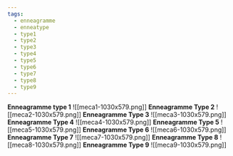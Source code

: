 ```yaml
---
tags:
  - enneagramme
  - enneatype
  - type1
  - type2
  - type3
  - type4
  - type5
  - type6
  - type7
  - type8
  - type9
---
```


**Enneagramme type 1**
![[meca1-1030x579.png]]
**Enneagramme Type 2**
![[meca2-1030x579.png]]
**Enneagramme Type 3**
![[meca3-1030x579.png]]
**Enneagramme Type 4**
![[meca4-1030x579.png]]
**Enneagramme Type 5**
![[meca5-1030x579.png]]
**Enneagramme Type 6**
![[meca6-1030x579.png]]
**Enneagramme Type 7**
![[meca7-1030x579.png]]
**Enneagramme Type 8**
![[meca8-1030x579.png]]
**Enneagramme Type 9**
![[meca9-1030x579.png]]
